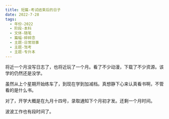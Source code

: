 ```yaml
---
title: 短篇-考试结束后的日子
date: 2022-7-28
tags:
  - 年份-2022
  - 阶段-本科
  - 文体-随笔
  - 篇幅-碎碎念
  - 主题-日常琐事
  - 主题-驾考
  - 主题-专升本
---
```


将近一个月没写日志了，也将近玩了一个月。看了不少动漫，下载了不少资源。该学的仍然还是没学。

虽然从上个星期开始练车了，到现在学到加减档。真想静下心来认真看书啊，不管看的是什么书。

对了，开学大概是在九月十四号，录取通知下个月初才发。还剩一个月时间。

波波工作也有段时间了。
